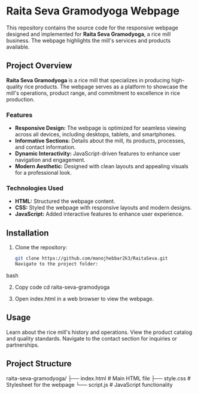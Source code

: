 # Raita Seva Gramodyoga Webpage

This repository contains the source code for the responsive webpage designed and implemented for **Raita Seva Gramodyoga**, a rice mill business. The webpage highlights the mill's services and products available.

## Project Overview

**Raita Seva Gramodyoga** is a rice mill that specializes in producing high-quality rice products. The webpage serves as a platform to showcase the mill's operations, product range, and commitment to excellence in rice production.

### Features

- **Responsive Design:** The webpage is optimized for seamless viewing across all devices, including desktops, tablets, and smartphones.
- **Informative Sections:** Details about the mill, its products, processes, and contact information.
- **Dynamic Interactivity:** JavaScript-driven features to enhance user navigation and engagement.
- **Modern Aesthetic:** Designed with clean layouts and appealing visuals for a professional look.

### Technologies Used

- **HTML:** Structured the webpage content.
- **CSS:** Styled the webpage with responsive layouts and modern designs.
- **JavaScript:** Added interactive features to enhance user experience.

## Installation

1. Clone the repository:
   ```bash
   git clone https://github.com/manojhebbar2k3/RaitaSeva.git
   Navigate to the project folder:
  bash

2. Copy code
cd raita-seva-gramodyoga

3. Open index.html in a web browser to view the webpage.

## Usage
Learn about the rice mill's history and operations.
View the product catalog and quality standards.
Navigate to the contact section for inquiries or partnerships.

## Project Structure
raita-seva-gramodyoga/
├── index.html         # Main HTML file
├── style.css          # Stylesheet for the webpage
└── script.js          # JavaScript functionality 
